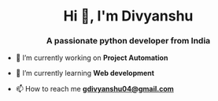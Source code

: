 <h1 align="center">Hi 👋, I'm Divyanshu</h1>
<h3 align="center">A passionate python developer from India</h3>

- 🔭 I’m currently working on **Project Automation**

- 🌱 I’m currently learning **Web development**

- 📫 How to reach me **gdivyanshu04@gmail.com**
